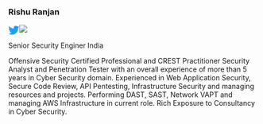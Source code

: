 ### Rishu Ranjan
![](https://visitor-badge.glitch.me/badge?page_id=rishuranjanofficial.rishuranjanofficial)<a href="https://twitter.com/tweetit_rrj"> 
<img align="left" alt="Rishu Ranjan | Twitter" width="22px" src="https://github.com/rishuranjanofficial/rishuranjanofficial/blob/main/twitter.svg" />
</a>

Senior Security Enginer
India

Offensive Security Certified Professional and CREST Practitioner Security Analyst and Penetration Tester with an overall experience of more than 5 years in Cyber Security domain. Experienced in Web Application Security, Secure Code Review, API Pentesting, Infrastructure Security and managing resources and projects. Performing DAST, SAST, Network VAPT and managing AWS Infrastructure in current role. Rich Exposure to Consultancy in Cyber Security.




<!--
**rishuranjanofficial/rishuranjanofficial** is a ✨ _special_ ✨ repository because its `README.md` (this file) appears on your GitHub profile.

Here are some ideas to get you started:

- 🔭 I’m currently working on ...
- 🌱 I’m currently learning ...
- 👯 I’m looking to collaborate on ...
- 🤔 I’m looking for help with ...
- 💬 Ask me about ...
- 📫 How to reach me: ...
- 😄 Pronouns: ...
- ⚡ Fun fact: ...
-->
